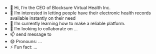 - 👋 Hi, I’m the CEO of Blocksure Virtual Health Inc. 
- 👀 I’m interested in letting people have their electronic health records available instantly on their need
- 🌱 I’m currently learning how to make a reliable platform.
- 💞️ I’m looking to collaborate on ...
- 📫 send message to 
- 😄 Pronouns: ...
- ⚡ Fun fact: ...

<!---
zramezani1361/zramezani1361 is a ✨ special ✨ repository because its `README.md` (this file) appears on your GitHub profile.
You can click the Preview link to take a look at your changes.
--->
